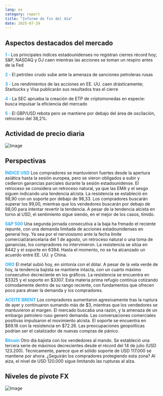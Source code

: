 ```yaml
---
lang: es
category: report
title: "Informe de fin del día"
date: 2025-07-29
---
```



<h2>Aspectos destacados del mercado</h2>
<strong style="color: #2caef7;">1 - </strong> Los principales índices estadounidenses no registran cierres récord hoy; S&P, NASDAQ y DJ caen mientras las acciones se toman un respiro antes de la Fed

<strong style="color: #2caef7;">2 - </strong> El petróleo crudo sube ante la amenaza de sanciones petroleras rusas

<strong style="color: #2caef7;">3 - </strong> Los rendimientos de las acciones en EE. UU. caen drásticamente; Starbucks y Visa publicarán sus resultados tras el cierre

<strong style="color: #2caef7;">4 - </strong> La SEC aprueba la creación de ETP de criptomonedas en especie: busca impulsar la eficiencia del mercado

<strong style="color: #2caef7;">5 - </strong> El GBP/USD rebota pero se mantiene por debajo del área de oscilación, retroceso del 38,2%.



<h2>Actividad de precio diaria</h2>
<img src="https://markleighedu.github.io/img/Jul-2025/29-Jul-2025/price.jpg" alt="Image"/>

<h2>Perspectivas</h2>
<strong style="color: #2caef7;">ÍNDICE USD</strong> Los compradores se mantuvieron fuertes desde la apertura asiática hasta la sesión europea, pero se vieron obligados a subir y cedieron ganancias parciales durante la sesión estadounidense. El retroceso se considera un retroceso natural, ya que las EMA y el sesgo siguen indicando una tendencia alcista. La resistencia se estableció en 98,90 con un soporte por debajo de 98,33. Los compradores buscarán superar los 99,00, mientras que los vendedores buscarán por debajo de 98,00 para intentar revertir la tendencia. A pesar de la tendencia alcista en torno al USD, el sentimiento sigue siendo, en el mejor de los casos, tímido.

<strong style="color: #2caef7;">S&P 500</strong> Una segunda jornada consecutiva a la baja ha frenado el reciente repunte, con una demanda limitada de acciones estadounidenses en general hoy. Ya sea por el nerviosismo ante la fecha límite comercial/arancelaria del 1 de agosto, un retroceso natural o una toma de ganancias, los compradores no intervinieron. La resistencia se sitúa en 6442 y el soporte en 6394. Hasta el momento, no se ha alcanzado un acuerdo entre EE. UU. y China.

<strong style="color: #2caef7;">ORO</strong> El metal subió hoy, en sintonía con el dólar. A pesar de la vela verde de hoy, la tendencia bajista se mantiene intacta, con un cuarto máximo consecutivo decreciente en los gráficos. La resistencia se encuentra en $3325 y el soporte en $3307. Esta materia prima refugio continúa cotizando cómodamente dentro de su rango reciente, con fundamentos que ofrecen poco para atraer la demanda y los compradores.

<strong style="color: #2caef7;">ACEITE BRENT</strong> Los compradores aumentaron agresivamente tras la ruptura de ayer y continuaron sumando más de $3, mientras que los vendedores se mantuvieron al margen. El mercado buscaba una razón, y la amenaza de un embargo petrolero ruso generó demanda. Las conversaciones comerciales positivas impulsaron el movimiento alcista. El soporte se encuentra en $69.16 con la resistencia en $72.26. Las preocupaciones geopolíticas podrían ser el catalizador de nuevas compras de pánico.

<strong style="color: #2caef7;">Bitcoin</strong> Otro día bajista con los vendedores al mando. Se estableció una tercera serie de máximos decrecientes desde el récord del 14 de julio (USD 123.200). Técnicamente, parece que el sólido soporte de USD 117.000 se mantiene por ahora. ¿Seguirán los compradores protegiendo esta zona? Al alza, el nivel de USD 120.000 sigue limitando las rupturas al alza.



<h2>Niveles de pivote FX</h2>
<img src="https://markleighedu.github.io/img/Jul-2025/29-Jul-2025/pivot.jpg" alt="Image"/>
